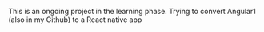 This is an ongoing project in the learning phase. Trying to convert Angular1 (also in my Github) to a React native app 